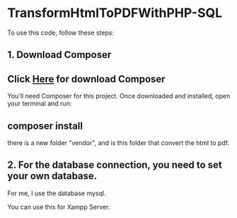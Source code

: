# TransformHtmlToPDFWithPHP-SQL

To use this code, follow these steps:

## 1. Download Composer

##  Click [Here](https://getcomposer.org/download/) for download Composer

You'll need Composer for this project. Once downloaded and installed, open your terminal and run:

## composer install

there is a new folder "vendor", and is this folder that convert the html to pdf.

## 2. For the database connection, you need to set your own database.

For me, I use the database mysql.

You can use this for Xampp Server.